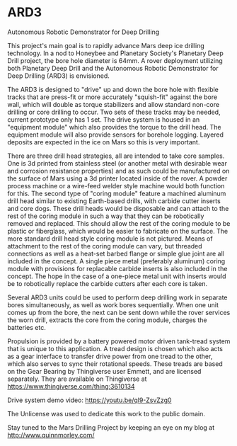 # ARD3
Autonomous Robotic Demonstrator for Deep Drilling

This project's main goal is to rapidly advance Mars deep ice drilling technology. In a nod to Honeybee and Planetary Society's Planetary Deep Drill project, the bore hole diameter is 64mm. A rover deployment utilizing both Planetary Deep Drill and the Autonomous Robotic Demonstrator for Deep Drilling (ARD3) is envisioned. 

The ARD3 is designed to "drive" up and down the bore hole with flexible tracks that are press-fit or more accurately "squish-fit" against the bore wall, which will double as torque stabilizers and allow standard non-core drilling or core drilling to occur. Two sets of these tracks may be needed, current prototype only has 1 set. The drive system is housed in an "equipment module" which also provides the torque to the drill head. The equipment module will also provide sensors for borehole logging. Layered deposits are expected in the ice on Mars so this is very important. 

There are three drill head strategies, all are intended to take core samples. One is 3d printed from stainless steel (or another metal with desirable wear and corrosion resistance properties) and as such could be manufactured on the surface of Mars using a 3d printer located inside of the rover. A powder process machine or a wire-feed welder style machine would both function for this. The second type of "coring module" feature a machined aluminum drill head similar to existing Earth-based drills, with carbide cutter inserts and core dogs. These drill heads would be disposable and can attach to the rest of the coring module in such a way that they can be robotically removed and replaced. This should allow the rest of the coring module to be plastic or fiberglass, which would be easier to fabricate on the surface. The more standard drill head style coring module is not pictured. Means of attachment to the rest of the coring module can vary, but threaded connections as well as a heat-set barbed flange or simple glue joint are all included in the concept. A single piece metal (preferably aluminum) coring module with provisions for replacable carbide inserts is also included in the concept. The hope in the case of a one-piece metal unit with inserts would be to robotically replace the carbide cutters after each core is taken. 

Several ARD3 units could be used to perform deep drilling work in separate bores simultaneously, as well as work bores sequentially. When one unit comes up from the bore, the next can be sent down while the rover services the worn drill, extracts the core from the coring module, charges the batteries etc. 

Propulsion is provided by a battery powered motor driven tank-tread system that is unique to this application. A tread design is chosen which also acts as a gear interface to transfer drive power from one tread to the other, which also serves to sync their rotational speeds. These treads are based on the Gear Bearing by Thingiverse user Emmett, and are licensed separately. They are available on Thingiverse at https://www.thingiverse.com/thing:3610134

Drive system demo video: https://youtu.be/ql9-ZsvZzg0

The Unlicense was used to dedicate this work to the public domain. 

Stay tuned to the Mars Drilling Project by keeping an eye on my blog at http://www.quinnmorley.com/
